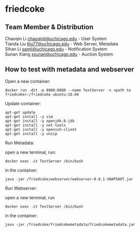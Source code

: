 # friedcoke

## Team Member & Distribution
Chaoqin Li <chaoqinli@uchicago.edu> - User System\
Tianda Liu <tliu77@uchicago.edu> - Web Server, Metadata\
Sihan Li <samli@uchicago.edu> - Notification System\
Sunan Xiang <xsunan@uchicago.edu> - Auction System

## How to test with metadata and webserver
Open a new container:

    docker run -dit -p 8080:8080 --name TestServer -v <path to friedcoke>:/friedcoke ubuntu:18.04

Update container:

    apt-get update
    apt-get install -y vim
    apt-get install -y openjdk-8-jdk
    apt-get install -y net-tools
    apt-get install -y openssh-client
    apt-get install -y unzip

Run Metadata:

open a new terminal, run:

    docker exec -it TestServer /bin/bash

in the container: 

    java -jar /friedcoke/webserver/webserver-0.0.1-SNAPSHOT.jar

Run Webserver:

open a new terminal, run 

    docker exec -it TestServer /bin/bash

in the container:

    java -jar /friedcoke/friedcokemetadata/friedcokemetadata.jar
